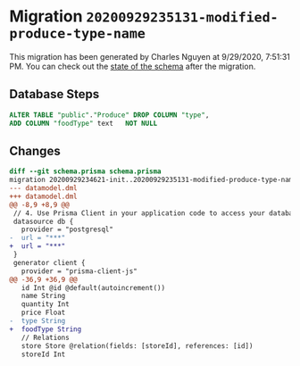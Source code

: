 # Migration `20200929235131-modified-produce-type-name`

This migration has been generated by Charles Nguyen at 9/29/2020, 7:51:31 PM.
You can check out the [state of the schema](./schema.prisma) after the migration.

## Database Steps

```sql
ALTER TABLE "public"."Produce" DROP COLUMN "type",
ADD COLUMN "foodType" text   NOT NULL 
```

## Changes

```diff
diff --git schema.prisma schema.prisma
migration 20200929234621-init..20200929235131-modified-produce-type-name
--- datamodel.dml
+++ datamodel.dml
@@ -8,9 +8,9 @@
 // 4. Use Prisma Client in your application code to access your database.
 datasource db {
   provider = "postgresql"
-  url = "***"
+  url = "***"
 }
 generator client {
   provider = "prisma-client-js"
@@ -36,9 +36,9 @@
   id Int @id @default(autoincrement())
   name String
   quantity Int
   price Float
-  type String
+  foodType String
   // Relations
   store Store @relation(fields: [storeId], references: [id])
   storeId Int
```


